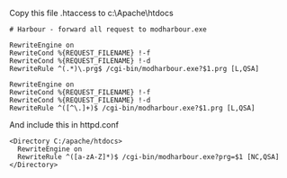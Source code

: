 Copy this file .htaccess to c:\Apache\htdocs
```
# Harbour - forward all request to modharbour.exe

RewriteEngine on
RewriteCond %{REQUEST_FILENAME} !-f
RewriteCond %{REQUEST_FILENAME} !-d
RewriteRule ^(.*)\.prg$ /cgi-bin/modharbour.exe?$1.prg [L,QSA]

RewriteEngine on
RewriteCond %{REQUEST_FILENAME} !-f
RewriteCond %{REQUEST_FILENAME} !-d
RewriteRule ^([^\.]+)$ /cgi-bin/modharbour.exe?$1.prg [L,QSA]
```

And include this in httpd.conf
```
<Directory C:/apache/htdocs>
  RewriteEngine on
  RewriteRule ^([a-zA-Z]*)$ /cgi-bin/modharbour.exe?prg=$1 [NC,QSA]
</Directory>
```
